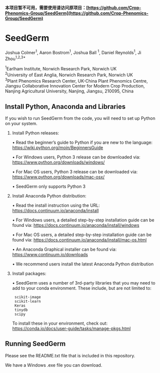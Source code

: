 **本项目暂不可用，需要使用请访问原项目：[https://github.com/Crop-Phenomics-Group/SeedGerm](https://github.com/Crop-Phenomics-Group/SeedGerm)**  
# SeedGerm

Joshua Colmer<sup>1</sup>, Aaron Bostrom<sup>1</sup>, Joshua Ball <sup>1</sup>, Daniel Reynolds<sup>1</sup>, Ji Zhou<sup>1,2,3*</sup>

<sup>1</sup>Earlham Institute, Norwich Research Park, Norwich UK  
<sup>2</sup>University of East Anglia, Norwich Research Park, Norwich UK  
<sup>3</sup>Plant Phenomics Research Center, UK-China Plant Phenomics Centre, Jiangsu Collaborative Innovation Center for Modern Crop Production, Nanjing Agricultural University, Nanjing, Jiangsu, 210095, China

## Install Python, Anaconda and Libraries
If you wish to run SeedGerm from the code, you will need to set up Python on your system. 

1. Install Python releases:
   
   •	Read the beginner’s guide to Python if you are new to the language: 
   https://wiki.python.org/moin/BeginnersGuide
   
   •	For Windows users, Python 3 release can be downloaded via: 
   https://www.python.org/downloads/windows/
   
   •	For Mac OS users, Python 3 release can be downloaded via: 
   https://www.python.org/downloads/mac-osx/
   
   •	SeedGerm only supports Python 3

2. Install Anaconda Python distribution:
   
   •	Read the install instruction using the URL: https://docs.continuum.io/anaconda/install
   
   •	For Windows users, a detailed step-by-step installation guide can be found via: 
   https://docs.continuum.io/anaconda/install/windows 
   
   •	For Mac OS users, a detailed step-by-step installation guide can be found via:
   https://docs.continuum.io/anaconda/install/mac-os.html
   
   •	An Anaconda Graphical installer can be found via: 
   https://www.continuum.io/downloads

   •	We recommend users install the latest Anaconda Python distribution

3. Install packages:

   • SeedGerm uses a number of 3rd-party libraries that you may need to add to your conda environment.
   These include, but are not limited to:
   
        scikit-image
        scikit-learn
        Keras
        tinydb
        scipy

    To install these in your environment, check out: https://conda.io/docs/user-guide/tasks/manage-pkgs.html
    
## Running SeedGerm

Please see the README.txt file that is included in this repository. 

We have a Windows .exe file you can download.
